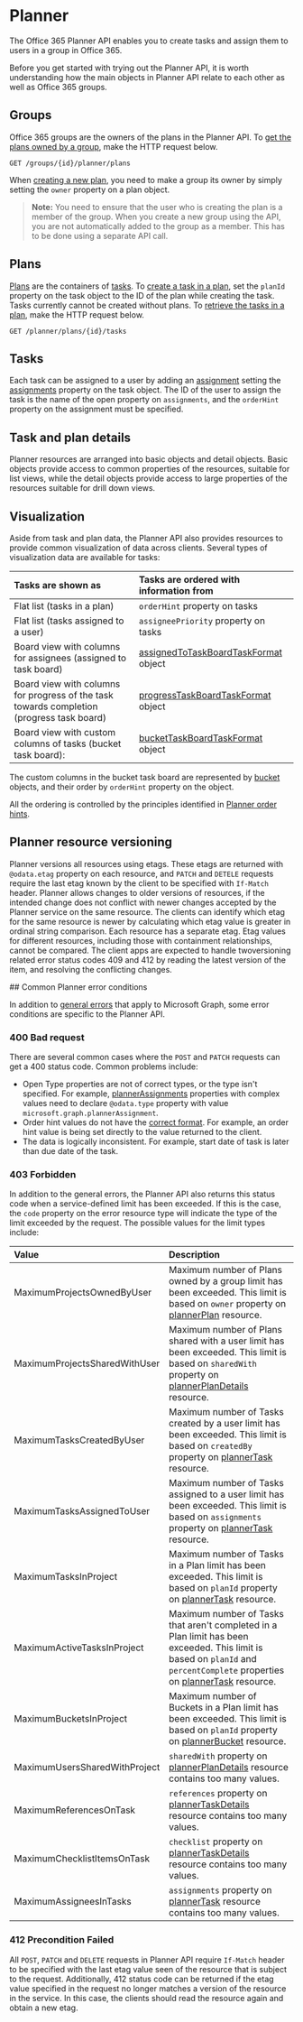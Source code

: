 ﻿# Planner
The Office 365 Planner API enables you to create tasks and assign them to users in a group in Office 365.

Before you get started with trying out the Planner API, it is worth understanding how the main objects in Planner API relate to each other as well as Office 365 groups.

## Groups
Office 365 groups are the owners of the plans in the Planner API.
To [get the plans owned by a group](../api/plannergroup_list_plans.md), make the HTTP request below.

```http
GET /groups/{id}/planner/plans
```

When [creating a new plan](../api/planner_post_plans.md), you need to make a group its owner by simply setting the `owner` property on a plan object. 

>**Note:** You need to ensure that the user who is creating the plan is a member of the group. When you create a new group using the API, you are not automatically added to the group as a member. This has to be done using a separate API call.

## Plans
[Plans](plannerplan.md) are the containers of [tasks](plannertask.md). 
To [create a task in a plan](../api/planner_post_tasks.md), set the `planId` property on the task object to the ID of the plan while creating the task.
Tasks currently cannot be created without plans.
To [retrieve the tasks in a plan](../api/plannerplan_list_tasks.md), make the HTTP request below.

```http
GET /planner/plans/{id}/tasks
```

## Tasks
Each task can be assigned to a user by adding an [assignment](plannerassignment.md) setting the [assignments](plannerassignments.md) property on the task object.
The ID of the user to assign the task is the name of the open property on `assignments`, and the `orderHint` property on the assignment must be specified.

## Task and plan details 
Planner resources are arranged into basic objects and detail objects. Basic objects provide access to common properties of the resources, suitable for list views, while the detail objects provide access to large properties of the resources suitable for drill down views.

## Visualization
Aside from task and plan data, the Planner API also provides resources to provide common visualization of data across clients. Several types of visualization data are available for tasks:

| Tasks are shown as	  | Tasks are ordered with information from|
|:------------------|:----------|
|Flat list (tasks in a plan)| `orderHint` property on tasks|
|Flat list (tasks assigned to a user)| `assigneePriority` property on tasks|
|Board view with columns for assignees (assigned to task board)| [assignedToTaskBoardTaskFormat](plannerassignedToTaskBoardTaskFormat.md) object|
|Board view with columns for progress of the task towards completion (progress task board)| [progressTaskBoardTaskFormat](plannerprogressTaskBoardTaskFormat.md) object|
|Board view with custom columns of tasks (bucket task board):|[bucketTaskBoardTaskFormat](plannerbucketTaskBoardTaskFormat.md) object|

The custom columns in the bucket task board are represented by [bucket](plannerbucket.md) objects, and their order by `orderHint` property on the object.

All the ordering is controlled by the principles identified in [Planner order hints](planner_order_hint_format.md).

## Planner resource versioning

Planner versions all resources using etags. These etags are returned with `@odata.etag` property on each resource, and `PATCH` and `DETELE` requests require the last etag known by the client to be specified with `If-Match` header.
Planner allows changes to older versions of resources, if the intended change does not conflict with newer changes accepted by the Planner service on the same resource. The clients can identify which etag for the same resource is newer by calculating which etag value is greater in ordinal string comparison. 
Each resource has a separate etag. Etag values for different resources, including those with containment relationships, cannot be compared.
The client apps are expected to handle twoversioning related error status codes 409 and 412 by reading the latest version of the item, and resolving the conflicting changes.

<a id="errors" />
## Common Planner error conditions

In addition to [general errors](../../../overview/errors.md) that apply to Microsoft Graph, some error conditions are specific to the Planner API.

### 400 Bad request

There are several common cases where the `POST` and `PATCH` requests can get a 400 status code. Common problems include:
* Open Type properties are not of correct types, or the type isn't specified. For example, [plannerAssignments](plannerAssignments.md) properties with complex values need to declare `@odata.type` property with value `microsoft.graph.plannerAssignment`.
* Order hint values do not have the [correct format](planner_order_hint_format.md). For example, an order hint value is being set directly to the value returned to the client.
* The data is logically inconsistent. For example, start date of task is later than due date of the task.

### 403 Forbidden

In addition to the general errors, the Planner API also returns this status code when a service-defined limit has been exceeded. If this is the case, the `code` property on the error resource type will indicate the type of the limit exceeded by the request.
The possible values for the limit types include:

| Value  | Description|
|:------------------|:----------|
|MaximumProjectsOwnedByUser|Maximum number of Plans owned by a group limit has been exceeded. This limit is based on `owner` property on [plannerPlan](plannerPlan.md) resource.|
|MaximumProjectsSharedWithUser|Maximum number of Plans shared with a user limit has been exceeded.  This limit is based on `sharedWith` property on [plannerPlanDetails](plannerPlanDetails.md) resource.|
|MaximumTasksCreatedByUser|Maximum number of Tasks created by a user limit has been exceeded. This limit is based on `createdBy` property on [plannerTask](plannerTask.md) resource.|
|MaximumTasksAssignedToUser|Maximum number of Tasks assigned to a user limit has been exceeded. This limit is based on `assignments` property on [plannerTask](plannerTask.md) resource.|
|MaximumTasksInProject| Maximum number of Tasks in a Plan limit has been exceeded. This limit is based on `planId` property on [plannerTask](plannerTask.md) resource.|
|MaximumActiveTasksInProject| Maximum number of Tasks that aren't completed in a Plan limit has been exceeded. This limit is based on `planId` and `percentComplete` properties on [plannerTask](plannerTask.md) resource.|
|MaximumBucketsInProject|Maximum number of Buckets in a Plan limit has been exceeded. This limit is based on `planId` property on [plannerBucket](plannerBucket.md) resource.|
|MaximumUsersSharedWithProject| `sharedWith` property on [plannerPlanDetails](plannerPlanDetails.md) resource contains too many values.|
|MaximumReferencesOnTask| `references` property on [plannerTaskDetails](plannerTaskDetails.md) resource contains too many values.|
|MaximumChecklistItemsOnTask| `checklist` property on [plannerTaskDetails](plannerTaskDetails.md) resource contains too many values.|
|MaximumAssigneesInTasks| `assignments` property on [plannerTask](plannerTask.md) resource contains too many values.|

### 412 Precondition Failed 

All `POST`, `PATCH` and `DELETE` requests in Planner API require `If-Match` header to be specified with the last etag value seen of the resource that is subject to the request.
Additionally, 412 status code can be returned if the etag value specified in the request no longer matches a version of the resource in the service. In this case, the clients should read the resource again and obtain a new etag.

